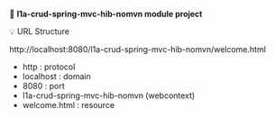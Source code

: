 :closed_book: **l1a-crud-spring-mvc-hib-nomvn module project**  

:bulb: URL  Structure

http://localhost:8080/l1a-crud-spring-mvc-hib-nomvn/welcome.html
- http : protocol
- localhost : domain
- 8080 : port
- l1a-crud-spring-mvc-hib-nomvn (webcontext)
- welcome.html : resource